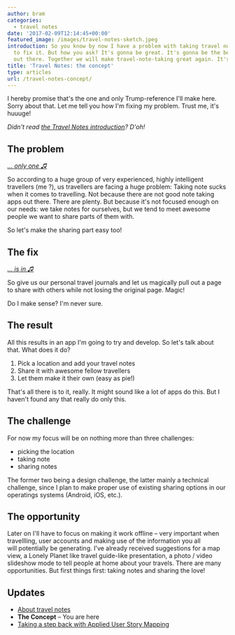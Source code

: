 ```yaml
---
author: bram
categories:
  - travel notes
date: '2017-02-09T12:14:45+00:00'
featured_image: /images/travel-notes-sketch.jpeg
introduction: So you know by now I have a problem with taking travel notes and I want
  to fix it. But how you ask? It's gonna be great. It's gonna be the best travel app
  out there. Together we will make travel-note-taking great again. It's true!
title: 'Travel Notes: the concept'
type: articles
url: /travel-notes-concept/
---
```


I hereby promise that's the one and only Trump-reference I'll make here. Sorry about that. Let me tell you how I'm fixing my problem. Trust me, it's huuuge!

_Didn't read [the Travel Notes introduction][1]? D'oh!_

## The problem

_<a href="https://open.spotify.com/track/1l6DvDFssUqMnsFJNFnrRJ" target="_blank">&#8230; only one <span class="ss-icon ss-icon-regular">♫</span></a>_

So according to a huge group of very experienced, highly intelligent travellers (me ?), us travellers are facing a huge problem: Taking note sucks when it comes to travelling. Not because there are not good note taking apps out there. There are plenty. But because it's not focused enough on our needs: we take notes for ourselves, but we tend to meet awesome people we want to share parts of them with.

So let's make the sharing part easy too!

## The fix

_<a href="https://open.spotify.com/track/1LulvBNBZ8POEEayrYwoOx" target="_blank">&#8230; is in <span class="ss-icon ss-icon-regular">♫</span></a>_

So give us our personal travel journals and let us magically pull out a page to share with others while not losing the original page. Magic!

Do I make sense? I'm never sure.

## The result

All this results in an app I'm going to try and develop. So let's talk about that. What does it do?

1. Pick a location and add your travel notes
2. Share it with awesome fellow travellers
3. Let them make it their own (easy as pie!)

That's all there is to it, really. It might sound like a lot of apps do this. But I haven't found any that really do only this.

## The challenge

For now my focus will be on nothing more than three challenges:

- picking the location
- taking note
- sharing notes

The former two being a design challenge, the latter mainly a technical challenge, since I plan to make proper use of existing sharing options in our operatings systems (Android, iOS, etc.).

## The opportunity

Later on I'll have to focus on making it work offline – very important when travellling, user accounts and making use of the information you all will potentially be generating. I've already received suggestions for a map view, a Lonely Planet like travel guide-like presentation, a photo / video slideshow mode to tell people at home about your travels. There are many opportunities. But first things first: taking notes and sharing the love!

## **Updates**

- [About travel notes][1]
- **The Concept** &#8211; You are here
- [Taking a step back with Applied User Story Mapping][2]

[1]: /about-travel-notes/
[2]: /travel-notes-taking-step-back-applied-user-story-mapping/

